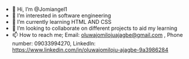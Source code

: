 - 👋 Hi, I’m @Jomiangel1
- 👀 I’m interested in software engineering
- 🌱 I’m currently learning HTML AND CSS
- 💞️ I’m looking to collaborate on different projects to aid my learning
- 📫 How to reach me; Email: oluwajomilojuajagbe@gmail.com , Phone number: 09033994270, LinkedIn: https://www.linkedin.com/in/oluwajomiloju-ajagbe-9a3986284

<!---
Jomiangel1/Jomiangel1 is a ✨ special ✨ repository because its `README.md` (this file) appears on your GitHub profile.
You can click the Preview link to take a look at your changes.
--->
